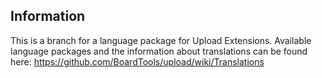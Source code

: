 ## Information
This is a branch for a language package for Upload Extensions.
Available language packages and the information about translations can be found here:
https://github.com/BoardTools/upload/wiki/Translations
